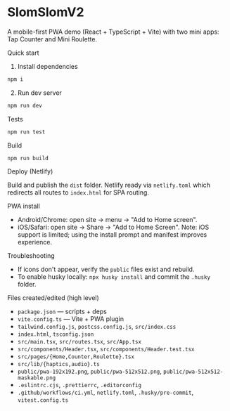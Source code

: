 # SlomSlomV2

A mobile-first PWA demo (React + TypeScript + Vite) with two mini apps: Tap Counter and Mini Roulette.

Quick start

1. Install dependencies

```powershell
npm i
```

2. Run dev server

```powershell
npm run dev
```

Tests

```powershell
npm run test
```

Build

```powershell
npm run build
```

Deploy (Netlify)

Build and publish the `dist` folder. Netlify ready via `netlify.toml` which redirects all routes to `index.html` for SPA routing.

PWA install

- Android/Chrome: open site → menu → "Add to Home screen".
- iOS/Safari: open site → Share → "Add to Home Screen". Note: iOS support is limited; using the install prompt and manifest improves experience.

Troubleshooting

- If icons don't appear, verify the `public` files exist and rebuild.
- To enable husky locally: `npx husky install` and commit the `.husky` folder.

Files created/edited (high level)

- `package.json` — scripts + deps
- `vite.config.ts` — Vite + PWA plugin
- `tailwind.config.js`, `postcss.config.js`, `src/index.css`
- `index.html`, `tsconfig.json`
- `src/main.tsx`, `src/routes.tsx`, `src/App.tsx`
- `src/components/Header.tsx`, `src/components/Header.test.tsx`
- `src/pages/{Home,Counter,Roulette}.tsx`
- `src/lib/{haptics,audio}.ts`
- `public/pwa-192x192.png`, `public/pwa-512x512.png`, `public/pwa-512x512-maskable.png`
- `.eslintrc.cjs`, `.prettierrc`, `.editorconfig`
- `.github/workflows/ci.yml`, `netlify.toml`, `.husky/pre-commit`, `vitest.config.ts`

